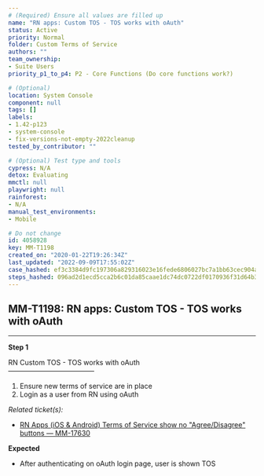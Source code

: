 ```yaml
---
# (Required) Ensure all values are filled up
name: "RN apps: Custom TOS - TOS works with oAuth"
status: Active
priority: Normal
folder: Custom Terms of Service
authors: ""
team_ownership: 
- Suite Users
priority_p1_to_p4: P2 - Core Functions (Do core functions work?)

# (Optional)
location: System Console
component: null
tags: []
labels: 
- 1.42-p123
- system-console
- fix-versions-not-empty-2022cleanup
tested_by_contributor: ""

# (Optional) Test type and tools
cypress: N/A
detox: Evaluating
mmctl: null
playwright: null
rainforest: 
- N/A
manual_test_environments: 
- Mobile

# Do not change
id: 4058928
key: MM-T1198
created_on: "2020-01-22T19:26:34Z"
last_updated: "2022-09-09T17:55:02Z"
case_hashed: ef3c3384d9fc197306a829316023e16fede6806027bc7a1bb63cec904ab86adcb7acfa24175dc8559b4eb8150293bc46
steps_hashed: 096ad2d1ecd5cca2b6c01da85caae1dc74dc0722df0170936f31d64b37c2d91ca85c9edb4f49b1593a7123d9b183dae1
---
```


<!-- (Auto-generated) Based on frontmatter's "key" and "name" -->

## MM-T1198: RN apps: Custom TOS - TOS works with oAuth

---

**Step 1**

RN Custom TOS - TOS works with oAuth\
–––––––––––––––––––––––––

1. Ensure new terms of service are in place
2. Login as a user from RN using oAuth

_Related ticket(s):_

- [RN Apps (iOS & Android) Terms of Service show no "Agree/Disagree" buttons — MM-17630](https://mattermost.atlassian.net/browse/MM-17630)

**Expected**

- After authenticating on oAuth login page, user is shown TOS
